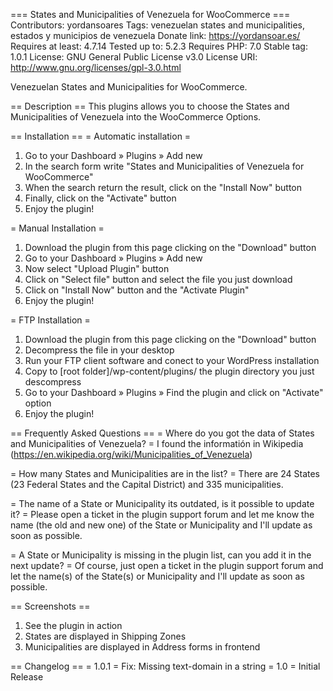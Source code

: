 === States and Municipalities of Venezuela for WooCommerce ===
Contributors: yordansoares
Tags: venezuelan states and municipalities, estados y municipios de venezuela
Donate link: https://yordansoar.es/
Requires at least: 4.7.14
Tested up to: 5.2.3
Requires PHP: 7.0
Stable tag: 1.0.1
License: GNU General Public License v3.0
License URI: http://www.gnu.org/licenses/gpl-3.0.html

Venezuelan States and Municipalities for WooCommerce.

== Description ==
This plugins allows you to choose the States and Municipalities of Venezuela into the WooCommerce Options.

== Installation ==
= Automatic installation =
1. Go to your Dashboard » Plugins » Add new
2. In the search form write "States and Municipalities of Venezuela for WooCommerce"
3. When the search return the result, click on the "Install Now" button
4. Finally, click on the "Activate" button
5. Enjoy the plugin!

= Manual Installation = 
1. Download the plugin from this page clicking on the "Download" button
2. Go to your Dashboard » Plugins » Add new
3. Now select "Upload Plugin" button
4. Click on "Select file" button and select the file you just download
5. Click on "Install Now" button and the "Activate Plugin"
6. Enjoy the plugin!

= FTP Installation =
1. Download the plugin from this page clicking on the "Download" button
2. Decompress the file in your desktop
3. Run your FTP client software and conect to your WordPress installation
4. Copy to [root folder]/wp-content/plugins/ the plugin directory you just descompress
5. Go to your Dashboard » Plugins » Find the plugin and click on "Activate" option
6. Enjoy the plugin!

== Frequently Asked Questions ==
= Where do you got the data of States and Municipalities of Venezuela? =
I found the informatión in Wikipedia (https://en.wikipedia.org/wiki/Municipalities_of_Venezuela)

= How many States and Municipalities are in the list? =
There are 24 States (23 Federal States and the Capital District) and 335 municipalities.

= The name of a State or Municipality its outdated, is it possible to update it? = 
Please open a ticket in the plugin support forum and let me know the name (the old and new one) of the State or Municipality and I'll update as soon as possible.

= A State or Municipality is missing in the plugin list, can you add it in the next update? =
Of course, just open a ticket in the plugin support forum and let the name(s) of the State(s) or Municipality and I'll update as soon as possible.

== Screenshots ==
1. See the plugin in action
2. States are displayed in Shipping Zones
3. Municipalities are displayed in Address forms in frontend

== Changelog ==
= 1.0.1 =
Fix: Missing text-domain in a string
= 1.0 =
Initial Release